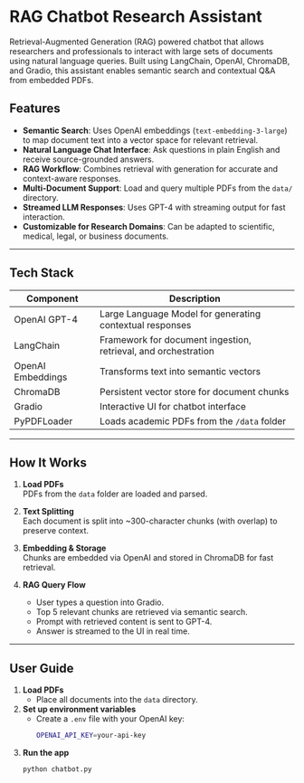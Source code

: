 # RAG Chatbot Research Assistant

Retrieval-Augmented Generation (RAG) powered chatbot that allows researchers and professionals to interact with large sets of documents using natural language queries. Built using LangChain, OpenAI, ChromaDB, and Gradio, this assistant enables semantic search and contextual Q&A from embedded PDFs.

## Features

- **Semantic Search**: Uses OpenAI embeddings (`text-embedding-3-large`) to map document text into a vector space for relevant retrieval.
- **Natural Language Chat Interface**: Ask questions in plain English and receive source-grounded answers.
- **RAG Workflow**: Combines retrieval with generation for accurate and context-aware responses.
- **Multi-Document Support**: Load and query multiple PDFs from the `data/` directory.
- **Streamed LLM Responses**: Uses GPT-4 with streaming output for fast interaction.
- **Customizable for Research Domains**: Can be adapted to scientific, medical, legal, or business documents.

---

## Tech Stack

| Component | Description |
|----------|-------------|
| OpenAI GPT-4 | Large Language Model for generating contextual responses |
| LangChain | Framework for document ingestion, retrieval, and orchestration |
| OpenAI Embeddings | Transforms text into semantic vectors |
| ChromaDB | Persistent vector store for document chunks |
| Gradio | Interactive UI for chatbot interface |
| PyPDFLoader | Loads academic PDFs from the `/data` folder |

---
## How It Works

1. **Load PDFs**  
   PDFs from the `data` folder are loaded and parsed.

2. **Text Splitting**  
   Each document is split into ~300-character chunks (with overlap) to preserve context.

3. **Embedding & Storage**  
   Chunks are embedded via OpenAI and stored in ChromaDB for fast retrieval.

4. **RAG Query Flow**  
   - User types a question into Gradio.
   - Top 5 relevant chunks are retrieved via semantic search.
   - Prompt with retrieved content is sent to GPT-4.
   - Answer is streamed to the UI in real time.

---
## User Guide

1. **Load PDFs**
   - Place all documents into the `data` directory.
2. **Set up environment variables**
   - Create a `.env` file with your OpenAI key:
     ```bash
     OPENAI_API_KEY=your-api-key
3. **Run the app**
   ```bash
   python chatbot.py
